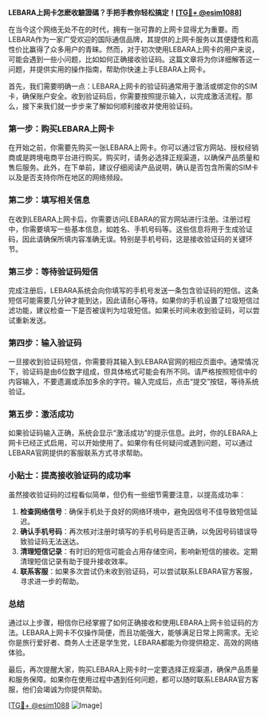**LEBARA上网卡怎麽收驗證碼？手把手教你轻松搞定！[[TG💪+ @esim1088](https://t.me/s/esim1088)]**

在当今这个网络无处不在的时代，拥有一张可靠的上网卡显得尤为重要。而LEBARA作为一家广受欢迎的国际通信品牌，其提供的上网卡服务以其便捷性和高性价比赢得了众多用户的青睐。然而，对于初次使用LEBARA上网卡的用户来说，可能会遇到一些小问题，比如如何正确接收验证码。这篇文章将为你详细解答这一问题，并提供实用的操作指南，帮助你快速上手LEBARA上网卡。

首先，我们需要明确一点：LEBARA上网卡的验证码通常用于激活或绑定你的SIM卡，确保账户安全。收到验证码后，你需要按照提示输入，以完成激活流程。那么，接下来我们就一步步来了解如何顺利接收并使用验证码。

### 第一步：购买LEBARA上网卡

在开始之前，你需要先购买一张LEBARA上网卡。你可以通过官方网站、授权经销商或是跨境电商平台进行购买。购买时，请务必选择正规渠道，以确保产品质量和售后服务。此外，在下单前，建议仔细阅读产品说明，确认是否包含所需的SIM卡以及是否支持你所在地区的网络频段。

### 第二步：填写相关信息

在收到LEBARA上网卡后，你需要访问LEBARA的官方网站进行注册。注册过程中，你需要填写一些基本信息，如姓名、手机号码等。这些信息将用于生成验证码，因此请确保所填内容准确无误。特别是手机号码，这是接收验证码的关键环节。

### 第三步：等待验证码短信

完成注册后，LEBARA系统会向你填写的手机号发送一条包含验证码的短信。这条短信可能需要几分钟才能到达，因此请耐心等待。如果你的手机设置了垃圾短信过滤功能，建议检查一下是否被误判为垃圾短信。如果长时间未收到验证码，可以尝试重新发送。

### 第四步：输入验证码

一旦接收到验证码短信，你需要将其输入到LEBARA官网的相应页面中。通常情况下，验证码是由6位数字组成，但具体格式可能会有所不同。请严格按照短信中的内容输入，不要遗漏或添加多余的字符。输入完成后，点击“提交”按钮，等待系统验证。

### 第五步：激活成功

如果验证码输入正确，系统会显示“激活成功”的提示信息。此时，你的LEBARA上网卡已经正式启用，可以开始使用了。如果你有任何疑问或遇到问题，可以通过LEBARA官网提供的客服联系方式寻求帮助。

### 小贴士：提高接收验证码的成功率

虽然接收验证码的过程看似简单，但仍有一些细节需要注意，以提高成功率：

1. **检查网络信号**：确保手机处于良好的网络环境中，避免因信号不佳导致短信延迟。
2. **确认手机号码**：再次核对注册时填写的手机号码是否正确，以免因号码错误导致验证码无法送达。
3. **清理短信记录**：有时旧的短信可能会占用存储空间，影响新短信的接收。定期清理短信记录有助于提升接收效率。
4. **联系客服**：如果多次尝试仍未收到验证码，可以尝试联系LEBARA官方客服，寻求进一步的帮助。

### 总结

通过以上步骤，相信你已经掌握了如何正确接收和使用LEBARA上网卡验证码的方法。LEBARA上网卡不仅操作简便，而且功能强大，能够满足日常上网需求。无论你是旅行爱好者、商务人士还是学生党，LEBARA都能为你提供稳定、高效的网络体验。

最后，再次提醒大家，购买LEBARA上网卡时一定要选择正规渠道，确保产品质量和服务保障。如果你在使用过程中遇到任何问题，都可以随时联系LEBARA官方客服，他们会竭诚为你提供帮助。

[[TG💪+ @esim1088](https://t.me/s/esim1088) ![Image](https://i.postimg.cc/4NQfJmqS/Snipaste-2025-05-13-00-14-12.png)]